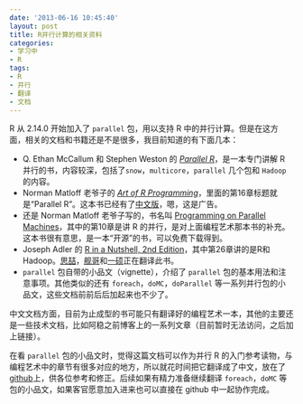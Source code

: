 ```yaml
---
date: '2013-06-16 10:45:40'
layout: post
title: R并行计算的相关资料
categories:
- 学习中
- R
tags:
- R
- 并行
- 翻译
- 文档
---
```


R 从 2.14.0 开始加入了 `parallel` 包，用以支持 R 中的并行计算。但是在这方面，相关的文档和书籍还是不是很多，我目前知道的有下面几本：

* Q. Ethan McCallum 和 Stephen Weston 的 [*Parallel R*](http://shop.oreilly.com/product/0636920021421.do)，是一本专门讲解 R 并行的书，内容较深，包括了`snow`，`multicore`，`parallel` 几个包和 `Hadoop` 的内容。
* Norman Matloff 老爷子的 [*Art of R Programming*](http://nostarch.com/artofr.htm)，里面的第16章标题就是“Parallel R”。这本书已经有了[中文版](http://book.jd.com/11243704.html)，嗯，这是广告。
* 还是 Norman Matloff 老爷子写的，书名叫 [Programming on Parallel Machines](http://heather.cs.ucdavis.edu/parprocbook)，其中的第10章是讲 R 的并行，是对上面编程艺术那本书的补充。这本书很有意思，是一本“开源”的书，可以免费下载得到。
* Joseph Adler 的 [R in a Nutshell, 2nd Edition](http://shop.oreilly.com/product/0636920022008.do)，其中第26章讲的是R和Hadoop。[思喆](http://www.bjt.name/)，[舰哥](http://jliblog.com/)和[一硕](http://yishuo.org/)正在翻译此书。
* `parallel` 包自带的小品文（vignette），介绍了 `parallel` 包的基本用法和注意事项。其他类似的还有 `foreach`，`doMC`，`doParallel` 等一系列并行包的小品文，这些文档前前后后加起来也不少了。

中文文档方面，目前为止成型的书可能只有翻译好的编程艺术一本，其他的主要还是一些技术文档，比如阿稳之前博客上的一系列文章（目前暂时无法访问，之后加上链接）。

在看 `parallel` 包的小品文时，觉得这篇文档可以作为并行 R 的入门参考读物，与编程艺术中的章节有很多对应的地方，所以就花时间把它翻译成了中文，放在了[github](https://github.com/yixuan/parallel-translation)上，供各位参考和修正。后续如果有精力准备继续翻译 `foreach`，`doMC` 等包的小品文，如果客官愿意加入进来也可以直接在 github 中一起协作完成。

